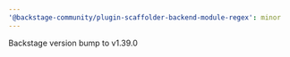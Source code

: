 ```yaml
---
'@backstage-community/plugin-scaffolder-backend-module-regex': minor
---
```


Backstage version bump to v1.39.0
